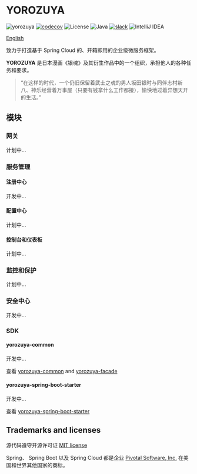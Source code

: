 # YOROZUYA

![yorozuya](https://github.com/ksewen/yorozuya/actions/workflows/ci.yml/badge.svg)
[![codecov](https://codecov.io/gh/ksewen/yorozuya/graph/badge.svg?token=2XFYUXFB3X)](https://codecov.io/gh/ksewen/yorozuya)
![License](https://img.shields.io/badge/License-MIT-blue.svg)
![Java](https://img.shields.io/badge/Java-17-blue.svg)
[![slack](https://img.shields.io/badge/slack-yorozuya-brightgreen.svg?logo=slack)](https://join.slack.com/t/yorozuya-z8y6384/shared_invite/zt-22y8fv2hd-0veY3zZjpgjeEFFqwWkTiw)
![IntelliJ IDEA](https://img.shields.io/badge/IntelliJIDEA-000000.svg?logo=intellij-idea&logoColor=white)

[English](./README.md)

致力于打造基于 Spring Cloud 的、开箱即用的企业级微服务框架。

**YOROZUYA** 是日本漫画《银魂》及其衍生作品中的一个组织，承担他人的各种任务和要求。
> “在这样的时代，一个仍旧保留着武士之魂的男人坂田银时与同伴志村新八、神乐经营着万事屋（只要有钱拿什么工作都接），愉快地过着异想天开的生活。”

## 模块

### 网关

计划中...

### 服务管理

#### 注册中心

开发中...

#### 配置中心

计划中...

#### 控制台和仪表板

计划中...

### 监控和保护

计划中...

### 安全中心

开发中...

### SDK

#### yorozuya-common

开发中...

查看 [yorozuya-common](./yorozuya-common/README_CN.md) and [yorozuya-facade](./yorozuya-facade)

#### yorozuya-spring-boot-starter

开发中...

查看 [yorozuya-spring-boot-starter](./yorozuya-spring-boot-starter/README_CN.md)

## Trademarks and licenses

源代码遵守开源许可证 [MIT license](https://opensource.org/license/mit/)

Spring、 Spring Boot 以及 Spring Cloud 都是企业 [Pivotal Software, Inc.](https://tanzu.vmware.com/) 在美国和世界其他国家的商标。
